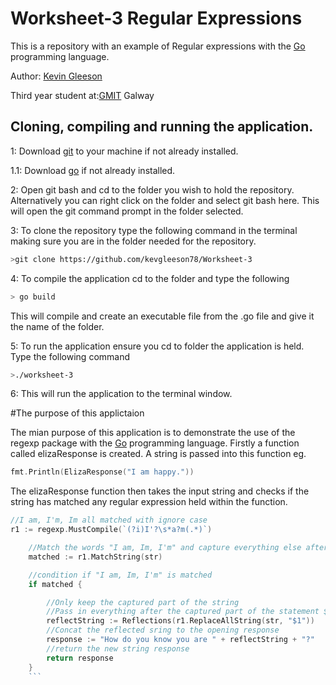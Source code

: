 # Worksheet-3 Regular Expressions
This is a repository with an example of Regular expressions with the [Go](https://golang.org/) programming language.

Author: [Kevin Gleeson](https://github.com/kevgleeson78)

Third year student at:[GMIT](http://gmit.ie) Galway

## Cloning, compiling and running the application.

1: Download [git](https://git-scm.com/downloads) to your machine if not already installed.

1.1: Download [go](https://golang.org/dl/) if not already installed.

2: Open git bash and cd to the folder you wish to hold the repository.
Alternatively you can right click on the folder and select git bash here.
This will open the git command prompt in the folder selected.
 
 3: To clone the repository type the following command in the terminal making sure you are in the folder needed for the repository.
```bash
>git clone https://github.com/kevgleeson78/Worksheet-3
```
4: To compile the application cd to the folder and type the following 
```bash
> go build 
```
This will compile and create an executable file from the .go file and give it the name of the folder.

5: To run the application ensure you cd to folder the application is held.
Type the following command
```bash
>./worksheet-3
```
6: This will run the application to the terminal window.

#The purpose of this applictaion

The mian purpose of this application is to demonstrate the use of the regexp package with the [Go](https://golang.org/) programming language.
Firstly a function called elizaResponse is created.
A string is passed into this function eg. 
```GO 
fmt.Println(ElizaResponse("I am happy."))
```
The elizaResponse function then takes the input string and checks if the string has matched any regular expression held within the function.
```Go
//I am, I'm, Im all matched with ignore case
r1 := regexp.MustCompile(`(?i)I'?\s*a?m(.*)`)

	//Match the words "I am, Im, I'm" and capture everything else after for replacement
	matched := r1.MatchString(str)

	//condition if "I am, Im, I'm" is matched
	if matched {

		//Only keep the captured part of the string
		//Pass in everything after the captured part of the statement $1 to the function Reflections
		reflectString := Reflections(r1.ReplaceAllString(str, "$1"))
		//Concat the reflected sring to the opening response
		response := "How do you know you are " + reflectString + "?"
		//return the new string response
		return response
    }
    ```

